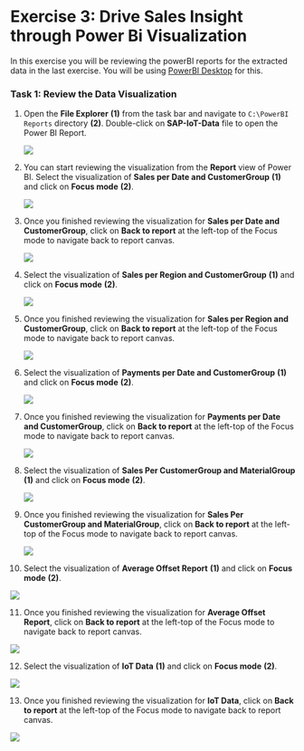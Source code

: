 # Exercise 3: Drive Sales Insight through Power Bi Visualization

In this exercise you will be reviewing the powerBI reports for the extracted data in the last exercise. You will be using [PowerBI Desktop](https://powerbi.microsoft.com/en-us/desktop/) for this.

### Task 1: Review the Data Visualization

1. Open the **File Explorer** **(1)** from the task bar and navigate to `C:\PowerBI Reports` directory **(2)**. Double-click on **SAP-IoT-Data** file to open the Power BI Report.

   ![](media/auto-ex3-step1.png)
   
2. You can start reviewing the visualization from the **Report** view of Power BI. Select the visualization of **Sales per Date and CustomerGroup** **(1)** and click on **Focus mode** **(2)**.

   ![](media/auto-ex3-step2.png)
   
3. Once you finished reviewing the visualization for **Sales per Date and CustomerGroup**, click on **Back to report** at the left-top of the Focus mode to navigate back to report canvas.

   ![](media/auto-ex3-step3.png)
   
4. Select the visualization of **Sales per Region and CustomerGroup** **(1)** and click on **Focus mode** **(2)**.

   ![](media/auto-ex3-step4.png)
   
5. Once you finished reviewing the visualization for **Sales per Region and CustomerGroup**, click on **Back to report** at the left-top of the Focus mode to navigate back to report canvas.

   ![](media/auto-ex3-step5.png)
   
6. Select the visualization of **Payments per Date and CustomerGroup** **(1)** and click on **Focus mode** **(2)**.

   ![](media/auto-ex3-step6.png)
   
7. Once you finished reviewing the visualization for **Payments per Date and CustomerGroup**, click on **Back to report** at the left-top of the Focus mode to navigate back to report canvas.

   ![](media/auto-ex3-step7.png)
   
8. Select the visualization of **Sales Per CustomerGroup and MaterialGroup** **(1)** and click on **Focus mode** **(2)**.

   ![](media/auto-ex3-step8.png)
   
9. Once you finished reviewing the visualization for **Sales Per CustomerGroup and MaterialGroup**, click on **Back to report** at the left-top of the Focus mode to navigate back to report canvas.

   ![](media/auto-ex3-step9.png)
   
10. Select the visualization of **Average Offset Report** **(1)** and click on **Focus mode** **(2)**.

   ![](media/auto-ex3-step10.png)
   
11. Once you finished reviewing the visualization for **Average Offset Report**, click on **Back to report** at the left-top of the Focus mode to navigate back to report canvas.

   ![](media/auto-ex3-step11.png)
   
12. Select the visualization of **IoT Data** **(1)** and click on **Focus mode** **(2)**.

   ![](media/auto-ex3-step12.png)
   
13. Once you finished reviewing the visualization for **IoT Data**, click on **Back to report** at the left-top of the Focus mode to navigate back to report canvas.

   ![](media/auto-ex3-step13.png)
